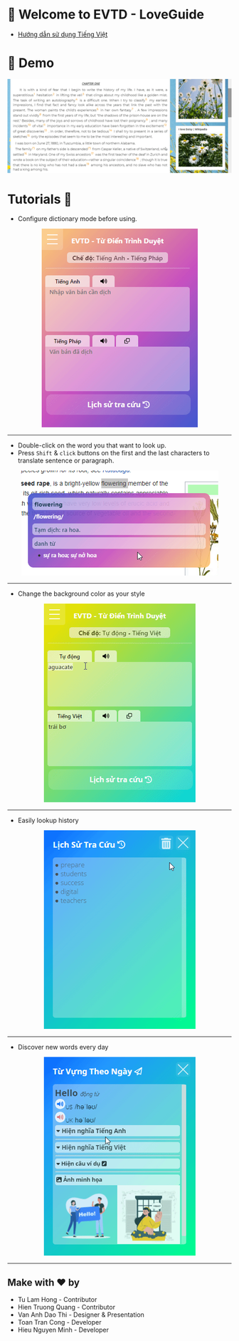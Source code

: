 # 👋 Welcome to EVTD - LoveGuide
* [Hướng dẫn sử dụng Tiếng Việt](./Help.md)
# 🚀 Demo
![demo_en](./demo.gif)

# Tutorials 🎈
* Configure dictionary mode before using.
<p align="center">
  <img  src="./feature2.gif">
</p>

---
* Double-click on the word you that want to look up.
* Press ```Shift``` & ```click``` buttons on the first and the last characters to translate  sentence or paragraph.

<p align="center">
  <img src="./feature1.gif">
</p>

---
* Change the background color as your style
<p align="center">
  <img src="./color.gif">
</p>

---
* Easily lookup history
<p align="center">
  <img src="./history.gif">
</p>

---
* Discover new words every day
<p align="center">
  <img src="./daily.gif">
</p>

---
## Make with ❤ by
* Tu Lam Hong - Contributor
* Hien Truong Quang - Contributor
* Van Anh Dao Thi - Designer & Presentation
* Toan Tran Cong - Developer
* Hieu Nguyen Minh - Developer

